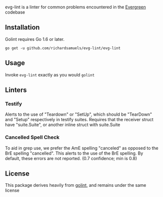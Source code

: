 evg-lint is a linter for common problems encountered in the 
[Evergreen](https://github.com/evergreen-ci/evergreen) codebase 

## Installation

Golint requires Go 1.6 or later.

    go get -u github.com/richardsamuels/evg-lint/evg-lint

## Usage

Invoke `evg-lint` exactly as you would `golint`

## Linters

### Testify
Alerts to the use of "Teardown" or "SetUp", which should be "TearDown" and "Setup"
respectively in testify suites. Requires that the receiver struct have
"suite.Suite", or another inline struct with suite.Suite

### Cancelled Spell Check
To aid in grep use, we prefer the AmE spelling "canceled" as opposed to the BrE
spelling "cancelled". This alerts to the use of the BrE spelling. By default,
these errors are not reported. (0.7 confidence; min is 0.8)

## License
This package derives heavily from [golint](https://github.com/golang/lint),
and remains under the same license
